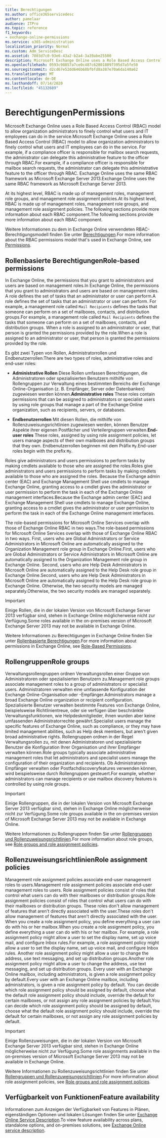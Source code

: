 ```yaml
---
title: Berechtigungen
ms.author: office365servicedesc
author: pamelaar
audience: ITPro
ms.topic: reference
f1_keywords:
- exchange-online-permissions
ms.service: o365-administration
localization_priority: Normal
ms.custom: Adm_ServiceDesc
ms.assetid: 7803d7c0-93e6-43a2-b2a4-3a39abe25500
description: Microsoft Exchange Online uses a Role Based Access Control (RBAC) model to allow organization administrators to finely control what users and IT employees can do in the service. For example, if a compliance officer is responsible for mailbox search requests, the administrator can delegate this administrative feature to the officer through RBAC. Exchange Online uses the same RBAC framework as Microsoft Exchange Server 2013.
ms.openlocfilehash: 0593c98857a7ce0c487c628018097395d7a5fe50
ms.sourcegitcommit: d2cd67e52dd646b68bfbfd8a387e70a6da140a62
ms.translationtype: MT
ms.contentlocale: de-DE
ms.lasthandoff: 07/14/2020
ms.locfileid: "45132689"
---
```

# <a name="permissions"></a><span data-ttu-id="e2fe3-105">Berechtigungen</span><span class="sxs-lookup"><span data-stu-id="e2fe3-105">Permissions</span></span>

<span data-ttu-id="e2fe3-106">Microsoft Exchange Online uses a Role Based Access Control (RBAC) model to allow organization administrators to finely control what users and IT employees can do in the service.</span><span class="sxs-lookup"><span data-stu-id="e2fe3-106">Microsoft Exchange Online uses a Role Based Access Control (RBAC) model to allow organization administrators to finely control what users and IT employees can do in the service.</span></span> <span data-ttu-id="e2fe3-107">For example, if a compliance officer is responsible for mailbox search requests, the administrator can delegate this administrative feature to the officer through RBAC.</span><span class="sxs-lookup"><span data-stu-id="e2fe3-107">For example, if a compliance officer is responsible for mailbox search requests, the administrator can delegate this administrative feature to the officer through RBAC.</span></span> <span data-ttu-id="e2fe3-108">Exchange Online uses the same RBAC framework as Microsoft Exchange Server 2013.</span><span class="sxs-lookup"><span data-stu-id="e2fe3-108">Exchange Online uses the same RBAC framework as Microsoft Exchange Server 2013.</span></span> 
  
<span data-ttu-id="e2fe3-109">At its highest level, RBAC is made up of management roles, management role groups, and management role assignment policies.</span><span class="sxs-lookup"><span data-stu-id="e2fe3-109">At its highest level, RBAC is made up of management roles, management role groups, and management role assignment policies.</span></span> <span data-ttu-id="e2fe3-110">The following sections provide more information about each RBAC component.</span><span class="sxs-lookup"><span data-stu-id="e2fe3-110">The following sections provide more information about each RBAC component.</span></span>
  
<span data-ttu-id="e2fe3-111">Weitere Informationen zu dem in Exchange Online verwendeten RBAC-Berechtigungsmodell finden Sie unter [Berechtigungen](https://go.microsoft.com/fwlink/p/?LinkId=271935).</span><span class="sxs-lookup"><span data-stu-id="e2fe3-111">For more information about the RBAC permissions model that's used in Exchange Online, see [Permissions](https://go.microsoft.com/fwlink/p/?LinkId=271935).</span></span>
  
## <a name="role-based-permissions"></a><span data-ttu-id="e2fe3-112">Rollenbasierte Berechtigungen</span><span class="sxs-lookup"><span data-stu-id="e2fe3-112">Role-based permissions</span></span>

<span data-ttu-id="e2fe3-113">In Exchange Online, the permissions that you grant to administrators and users are based on management roles.</span><span class="sxs-lookup"><span data-stu-id="e2fe3-113">In Exchange Online, the permissions that you grant to administrators and users are based on management roles.</span></span> <span data-ttu-id="e2fe3-114">A role defines the set of tasks that an administrator or user can perform.</span><span class="sxs-lookup"><span data-stu-id="e2fe3-114">A role defines the set of tasks that an administrator or user can perform.</span></span> <span data-ttu-id="e2fe3-115">For example, a management role called  `Mail Recipients` defines the tasks that someone can perform on a set of mailboxes, contacts, and distribution groups.</span><span class="sxs-lookup"><span data-stu-id="e2fe3-115">For example, a management role called  `Mail Recipients` defines the tasks that someone can perform on a set of mailboxes, contacts, and distribution groups.</span></span> <span data-ttu-id="e2fe3-116">When a role is assigned to an administrator or user, that person is granted the permissions provided by the role.</span><span class="sxs-lookup"><span data-stu-id="e2fe3-116">When a role is assigned to an administrator or user, that person is granted the permissions provided by the role.</span></span> 
  
<span data-ttu-id="e2fe3-117">Es gibt zwei Typen von Rollen, Administratorrollen und Endbenutzerrollen:</span><span class="sxs-lookup"><span data-stu-id="e2fe3-117">There are two types of roles, administrative roles and end-user roles:</span></span>
  
- <span data-ttu-id="e2fe3-118">**Administrative Rollen** Diese Rollen umfassen Berechtigungen, die Administratoren oder spezialisierten Benutzern mithilfe von Rollengruppen zur Verwaltung eines bestimmten Bereichs der Exchange Online-Organisation (z. B. Empfänger, Server oder Datenbanken) zugewiesen werden können.</span><span class="sxs-lookup"><span data-stu-id="e2fe3-118">**Administrative roles** These roles contain permissions that can be assigned to administrators or specialist users by using role groups that manage a part of the Exchange Online organization, such as recipients, servers, or databases.</span></span> 
    
- <span data-ttu-id="e2fe3-119">**Endbenutzerrollen** Mit diesen Rollen, die mithilfe von Rollenzuweisungsrichtlinien zugewiesen werden, können Benutzer Aspekte ihrer eigenen Postfächer und Verteilergruppen verwalten.</span><span class="sxs-lookup"><span data-stu-id="e2fe3-119">**End-user roles** These roles, assigned by using role assignment policies, let users manage aspects of their own mailboxes and distribution groups that they own.</span></span> <span data-ttu-id="e2fe3-120">Endbenutzerrollen beginnen mit dem Präfix  `My`.</span><span class="sxs-lookup"><span data-stu-id="e2fe3-120">End-user roles begin with the prefix  `My`.</span></span>
    
<span data-ttu-id="e2fe3-121">Roles give administrators and users permissions to perform tasks by making cmdlets available to those who are assigned the roles.</span><span class="sxs-lookup"><span data-stu-id="e2fe3-121">Roles give administrators and users permissions to perform tasks by making cmdlets available to those who are assigned the roles.</span></span> <span data-ttu-id="e2fe3-122">Because the Exchange admin center (EAC) and Exchange Management Shell use cmdlets to manage Exchange Online, granting access to a cmdlet gives the administrator or user permission to perform the task in each of the Exchange Online management interfaces.</span><span class="sxs-lookup"><span data-stu-id="e2fe3-122">Because the Exchange admin center (EAC) and Exchange Management Shell use cmdlets to manage Exchange Online, granting access to a cmdlet gives the administrator or user permission to perform the task in each of the Exchange Online management interfaces.</span></span>
  
<span data-ttu-id="e2fe3-123">The role-based permissions for Microsoft Online Services overlap with those of Exchange Online RBAC in two ways.</span><span class="sxs-lookup"><span data-stu-id="e2fe3-123">The role-based permissions for Microsoft Online Services overlap with those of Exchange Online RBAC in two ways.</span></span> <span data-ttu-id="e2fe3-124">First, users who are Global Administrators or Service Administrators in Microsoft Online are automatically assigned to the Organization Management role group in Exchange Online.</span><span class="sxs-lookup"><span data-stu-id="e2fe3-124">First, users who are Global Administrators or Service Administrators in Microsoft Online are automatically assigned to the Organization Management role group in Exchange Online.</span></span> <span data-ttu-id="e2fe3-125">Second, users who are Help Desk Administrators in Microsoft Online are automatically assigned to the Help Desk role group in Exchange Online.</span><span class="sxs-lookup"><span data-stu-id="e2fe3-125">Second, users who are Help Desk Administrators in Microsoft Online are automatically assigned to the Help Desk role group in Exchange Online.</span></span> <span data-ttu-id="e2fe3-126">Otherwise, the two security models are managed separately.</span><span class="sxs-lookup"><span data-stu-id="e2fe3-126">Otherwise, the two security models are managed separately.</span></span>
  
> [!IMPORTANT]
> <span data-ttu-id="e2fe3-127">Einige Rollen, die in der lokalen Version von Microsoft Exchange Server 2013 verfügbar sind, stehen in Exchange Online möglicherweise nicht zur Verfügung.</span><span class="sxs-lookup"><span data-stu-id="e2fe3-127">Some roles available in the on-premises version of Microsoft Exchange Server 2013 may not be available in Exchange Online.</span></span> 
  
<span data-ttu-id="e2fe3-128">Weitere Informationen zu Berechtigungen in Exchange Online finden Sie unter [Rollenbasierte Berechtigungen](https://go.microsoft.com/fwlink/p/?LinkId=271936).</span><span class="sxs-lookup"><span data-stu-id="e2fe3-128">For more information about permissions in Exchange Online, see [Role-Based Permissions](https://go.microsoft.com/fwlink/p/?LinkId=271936).</span></span>
  
## <a name="role-groups"></a><span data-ttu-id="e2fe3-129">Rollengruppen</span><span class="sxs-lookup"><span data-stu-id="e2fe3-129">Role groups</span></span>

<span data-ttu-id="e2fe3-130">Verwaltungsrollengruppen ordnen Verwaltungsrollen einer Gruppe von Administratoren oder spezialisierten Benutzern zu.</span><span class="sxs-lookup"><span data-stu-id="e2fe3-130">Management role groups associate management roles to a group of administrators or specialist users.</span></span> <span data-ttu-id="e2fe3-131">Administratoren verwalten eine umfassende Konfiguration der Exchange Online-Organisation oder -Empfänger.</span><span class="sxs-lookup"><span data-stu-id="e2fe3-131">Administrators manage a broad Exchange Online organization or recipient configuration.</span></span> <span data-ttu-id="e2fe3-132">Spezialisierte Benutzer verwalten bestimmte Features von Exchange Online, beispielsweise Richtlinientreue, oder sie verfügen über beschränkte Verwaltungsfunktionen, wie Helpdeskmitglieder, ihnen wurden aber keine umfassenden Administratorrechte gewährt.</span><span class="sxs-lookup"><span data-stu-id="e2fe3-132">Specialist users manage the specific features of Exchange Online, such as compliance, or they may have limited management abilities, such as Help desk members, but aren't given broad administrative rights.</span></span> <span data-ttu-id="e2fe3-133">Rollengruppen ordnen in der Regel Verwaltungsrollen zu, mit denen Administratoren und spezialisierte Benutzer die Konfiguration Ihrer Organisation und ihrer Empfänger verwalten können.</span><span class="sxs-lookup"><span data-stu-id="e2fe3-133">Role groups typically associate administrative management roles that let administrators and specialist users manage the configuration of their organization and recipients.</span></span> <span data-ttu-id="e2fe3-134">Ob Administratoren Empfänger verwalten oder Postfachdiscoveryfeatures verwenden können, wird beispielsweise durch Rollengruppen gesteuert.</span><span class="sxs-lookup"><span data-stu-id="e2fe3-134">For example, whether administrators can manage recipients or use mailbox discovery features is controlled by using role groups.</span></span> 
  
> [!IMPORTANT]
> <span data-ttu-id="e2fe3-135">Einige Rollengruppen, die in der lokalen Version von Microsoft Exchange Server 2013 verfügbar sind, stehen in Exchange Online möglicherweise nicht zur Verfügung.</span><span class="sxs-lookup"><span data-stu-id="e2fe3-135">Some role groups available in the on-premises version of Microsoft Exchange Server 2013 may not be available in Exchange Online.</span></span> 
  
<span data-ttu-id="e2fe3-136">Weitere Informationen zu Rollengruppen finden Sie unter [Rollengruppen und Rollenzuweisungsrichtlinien](https://go.microsoft.com/fwlink/p/?LinkId=271937).</span><span class="sxs-lookup"><span data-stu-id="e2fe3-136">For more information about role groups, see [Role groups and role assignment policies](https://go.microsoft.com/fwlink/p/?LinkId=271937).</span></span>
  
## <a name="role-assignment-policies"></a><span data-ttu-id="e2fe3-137">Rollenzuweisungsrichtlinien</span><span class="sxs-lookup"><span data-stu-id="e2fe3-137">Role assignment policies</span></span>

<span data-ttu-id="e2fe3-138">Management role assignment policies associate end-user management roles to users.</span><span class="sxs-lookup"><span data-stu-id="e2fe3-138">Management role assignment policies associate end-user management roles to users.</span></span> <span data-ttu-id="e2fe3-139">Role assignment policies consist of roles that control what users can do with their mailboxes or distribution groups.</span><span class="sxs-lookup"><span data-stu-id="e2fe3-139">Role assignment policies consist of roles that control what users can do with their mailboxes or distribution groups.</span></span> <span data-ttu-id="e2fe3-140">These roles don't allow management of features that aren't directly associated with the user.</span><span class="sxs-lookup"><span data-stu-id="e2fe3-140">These roles don't allow management of features that aren't directly associated with the user.</span></span> <span data-ttu-id="e2fe3-141">When you create a role assignment policy, you define everything a user can do with his or her mailbox.</span><span class="sxs-lookup"><span data-stu-id="e2fe3-141">When you create a role assignment policy, you define everything a user can do with his or her mailbox.</span></span> <span data-ttu-id="e2fe3-142">For example, a role assignment policy might allow a user to set the display name, set up voice mail, and configure Inbox rules.</span><span class="sxs-lookup"><span data-stu-id="e2fe3-142">For example, a role assignment policy might allow a user to set the display name, set up voice mail, and configure Inbox rules.</span></span> <span data-ttu-id="e2fe3-143">Another role assignment policy might allow a user to change the address, use text messaging, and set up distribution groups.</span><span class="sxs-lookup"><span data-stu-id="e2fe3-143">Another role assignment policy might allow a user to change the address, use text messaging, and set up distribution groups.</span></span> <span data-ttu-id="e2fe3-144">Every user with an Exchange Online mailbox, including administrators, is given a role assignment policy by default.</span><span class="sxs-lookup"><span data-stu-id="e2fe3-144">Every user with an Exchange Online mailbox, including administrators, is given a role assignment policy by default.</span></span> <span data-ttu-id="e2fe3-145">You can decide which role assignment policy should be assigned by default, choose what the default role assignment policy should include, override the default for certain mailboxes, or not assign any role assignment policies by default.</span><span class="sxs-lookup"><span data-stu-id="e2fe3-145">You can decide which role assignment policy should be assigned by default, choose what the default role assignment policy should include, override the default for certain mailboxes, or not assign any role assignment policies by default.</span></span>
  
> [!IMPORTANT]
> <span data-ttu-id="e2fe3-146">Einige Rollenzuweisungen, die in der lokalen Version von Microsoft Exchange Server 2013 verfügbar sind, stehen in Exchange Online möglicherweise nicht zur Verfügung.</span><span class="sxs-lookup"><span data-stu-id="e2fe3-146">Some role assignments available in the on-premises version of Microsoft Exchange Server 2013 may not be available in Exchange Online.</span></span> 
  
<span data-ttu-id="e2fe3-147">Weitere Informationen zu Rollenzuweisungsrichtlinien finden Sie unter [Rollengruppen und Rollenzuweisungsrichtlinien](https://go.microsoft.com/fwlink/p/?LinkId=271937).</span><span class="sxs-lookup"><span data-stu-id="e2fe3-147">For more information about role assignment policies, see [Role groups and role assignment policies](https://go.microsoft.com/fwlink/p/?LinkId=271937).</span></span>
  
## <a name="feature-availability"></a><span data-ttu-id="e2fe3-148">Verfügbarkeit von Funktionen</span><span class="sxs-lookup"><span data-stu-id="e2fe3-148">Feature availability</span></span>

<span data-ttu-id="e2fe3-149">Informationen zum Anzeigen der Verfügbarkeit von Features in Plänen, eigenständigen Optionen und lokalen Lösungen finden Sie unter [Exchange Online Service Description](exchange-online-service-description.md).</span><span class="sxs-lookup"><span data-stu-id="e2fe3-149">To view feature availability across plans, standalone options, and on-premises solutions, see [Exchange Online service description](exchange-online-service-description.md).</span></span>
  

